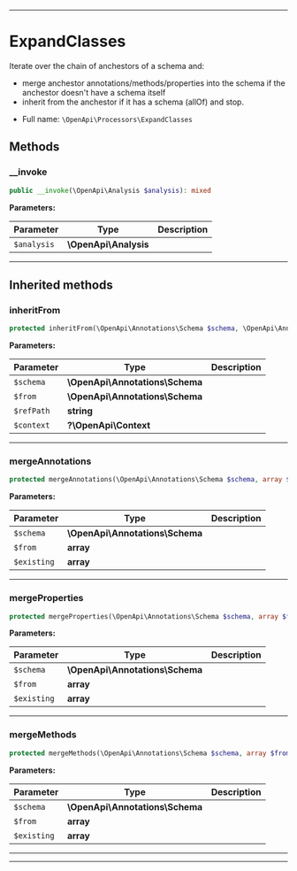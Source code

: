 ***

# ExpandClasses

Iterate over the chain of anchestors of a schema and:
- merge anchestor annotations/methods/properties into the schema if the anchestor doesn't have a schema itself
- inherit from the anchestor if it has a schema (allOf) and stop.



* Full name: `\OpenApi\Processors\ExpandClasses`




## Methods


### __invoke



```php
public __invoke(\OpenApi\Analysis $analysis): mixed
```








**Parameters:**

| Parameter | Type | Description |
|-----------|------|-------------|
| `$analysis` | **\OpenApi\Analysis** |  |




***


## Inherited methods


### inheritFrom



```php
protected inheritFrom(\OpenApi\Annotations\Schema $schema, \OpenApi\Annotations\Schema $from, string $refPath, ?\OpenApi\Context $context): void
```








**Parameters:**

| Parameter | Type | Description |
|-----------|------|-------------|
| `$schema` | **\OpenApi\Annotations\Schema** |  |
| `$from` | **\OpenApi\Annotations\Schema** |  |
| `$refPath` | **string** |  |
| `$context` | **?\OpenApi\Context** |  |




***

### mergeAnnotations



```php
protected mergeAnnotations(\OpenApi\Annotations\Schema $schema, array $from, array& $existing): void
```








**Parameters:**

| Parameter | Type | Description |
|-----------|------|-------------|
| `$schema` | **\OpenApi\Annotations\Schema** |  |
| `$from` | **array** |  |
| `$existing` | **array** |  |




***

### mergeProperties



```php
protected mergeProperties(\OpenApi\Annotations\Schema $schema, array $from, array& $existing): void
```








**Parameters:**

| Parameter | Type | Description |
|-----------|------|-------------|
| `$schema` | **\OpenApi\Annotations\Schema** |  |
| `$from` | **array** |  |
| `$existing` | **array** |  |




***

### mergeMethods



```php
protected mergeMethods(\OpenApi\Annotations\Schema $schema, array $from, array& $existing): void
```








**Parameters:**

| Parameter | Type | Description |
|-----------|------|-------------|
| `$schema` | **\OpenApi\Annotations\Schema** |  |
| `$from` | **array** |  |
| `$existing` | **array** |  |




***


***

